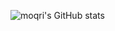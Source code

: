 ![moqri's GitHub stats](https://github-readme-stats.vercel.app/api?username=moqri&count_private=true)
